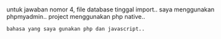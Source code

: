 
<br>
<p>
	untuk jawaban nomor 4, file database tinggal import..
	saya menggunakan phpmyadmin..
	project menggunakan php native..

	bahasa yang saya gunakan php dan javascript..
</p>
<br>